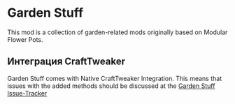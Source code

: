 # Garden Stuff
This mod is a collection of garden-related mods originally based on Modular Flower Pots.


## Интеграция CraftTweaker

Garden Stuff comes with Native CraftTweaker Integration. This means that issues with the added methods should be discussed at the [Garden Stuff Issue-Tracker](https://github.com/jaquadro/GardenCollection/issues)
